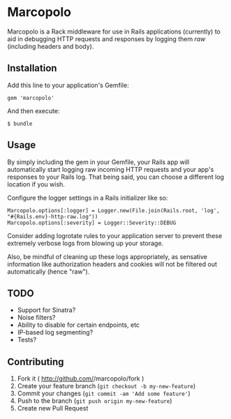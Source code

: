 # Marcopolo

Marcopolo is a Rack middleware for use in Rails applications (currently) to aid in debugging HTTP requests and responses by logging them *raw* (including headers and body).

## Installation

Add this line to your application's Gemfile:

    gem 'marcopolo'

And then execute:

    $ bundle

## Usage

By simply including the gem in your Gemfile, your Rails app will automatically start logging raw incoming HTTP requests and your app's responses to your Rails log. That being said, you can choose a different log location if you wish.

Configure the logger settings in a Rails initializer like so:

    Marcopolo.options[:logger] = Logger.new(File.join(Rails.root, 'log', "#{Rails.env}-http-raw.log"))
    Marcopolo.options[:severity] = Logger::Severity::DEBUG

Consider adding logrotate rules to your application server to prevent these extremely verbose logs from blowing up your storage.

Also, be mindful of cleaning up these logs appropriately, as sensative information like authorization headers and cookies will not be filtered out automatically (hence "raw").

## TODO

* Support for Sinatra?
* Noise filters?
* Ability to disable for certain endpoints, etc
* IP-based log segmenting?
* Tests?

## Contributing

1. Fork it ( http://github.com/<my-github-username>/marcopolo/fork )
2. Create your feature branch (`git checkout -b my-new-feature`)
3. Commit your changes (`git commit -am 'Add some feature'`)
4. Push to the branch (`git push origin my-new-feature`)
5. Create new Pull Request
